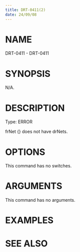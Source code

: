 ```yaml
---
title: DRT-0411(2)
date: 24/09/08
---
```


# NAME

DRT-0411 - DRT-0411

# SYNOPSIS

N/A.

# DESCRIPTION

Type: ERROR

frNet {} does not have drNets.

# OPTIONS

This command has no switches.

# ARGUMENTS

This command has no arguments.

# EXAMPLES

# SEE ALSO
